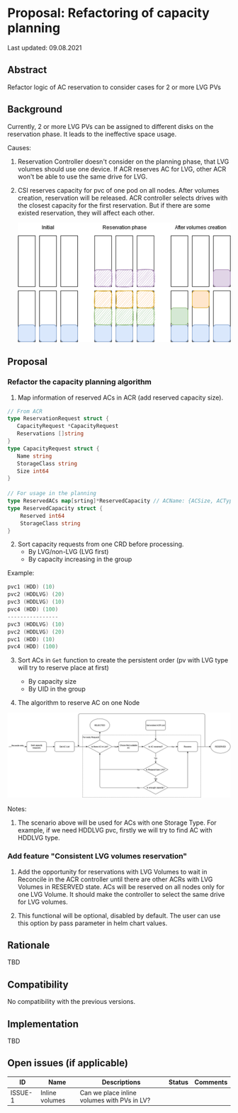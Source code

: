 # Proposal: Refactoring of capacity planning

Last updated: 09.08.2021


## Abstract

Refactor logic of AC reservation to consider cases for 2 or more LVG PVs

## Background

Currently, 2 or more LVG PVs can be assigned to different disks on the reservation phase. It leads to the ineffective space usage.

Causes:
1. Reservation Controller doesn't consider on the planning phase, that LVG volumes should use one device. 
   If ACR reserves AC for LVG, other ACR won't be able to use the same drive for LVG.

2. CSI reserves capacity for pvc of one pod on all nodes. After volumes creation, reservation will be released. 
   ACR controller selects drives with the closest capacity for the first reservation. 
   But if there are some existed reservation, they will affect each other.

   ![Screenshot](images/ACR_limitations.png)

## Proposal

### Refactor the capacity planning algorithm
1. Map information of reserved ACs in ACR (add reserved capacity size).
```go
// From ACR
type ReservationRequest struct {
   CapacityRequest *CapacityRequest
   Reservations []string
}
type CapacityRequest struct {
   Name string
   StorageClass string
   Size int64
}

// For usage in the planning
type ReservedACs map[srting]*ReservedCapacity // ACName: {ACSize, ACType}
type ReservedCapacity struct {
    Reserved int64
    StorageClass string
}
```

2. Sort capacity requests from one CRD before processing.
    - By LVG/non-LVG (LVG first)
    - By capacity increasing in the group

Example:
```go
pvc1 (HDD) (10)
pvc2 (HDDLVG) (20)
pvc3 (HDDLVG) (10)
pvc4 (HDD) (100)
----------------
pvc3 (HDDLVG) (10)
pvc2 (HDDLVG) (20)
pvc1 (HDD) (10)
pvc4 (HDD) (100)
```

3. Sort ACs in `Get` function to create the persistent order (pv with LVG type will try to reserve place at first)
    - By capacity size
    - By UID in the group
    
4. The algorithm to reserve AC on one Node

![Screenshot](images/handle_capacity_request.png)

Notes: 
1. The scenario above will be used for ACs with one Storage Type. 
   For example, if we need HDDLVG pvc, firstly we will try to find AC with HDDLVG type.
   
### Add feature "Consistent LVG volumes reservation"

1. Add the opportunity for reservations with LVG Volumes to wait in Reconcile in the ACR controller until there are other ACRs with LVG Volumes in RESERVED state.
ACs will be reserved on all nodes only for one LVG Volume. It should make the controller to select the same drive for LVG volumes.
   
2. This functional will be optional, disabled by default. The user can use this option by pass parameter in helm chart values.

## Rationale

TBD

## Compatibility

No compatibility with the previous versions.

## Implementation

TBD

## Open issues (if applicable)

ID | Name | Descriptions | Status | Comments
---| -----| -------------| ------ | --------
ISSUE-1 | Inline volumes  | Can we place inline volumes with PVs in LV?  |   |   
